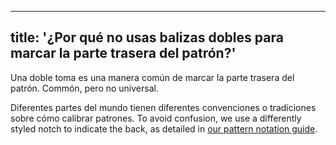 ***

## title: '¿Por qué no usas balizas dobles para marcar la parte trasera del patrón?'

Una doble toma es una manera común de marcar la parte trasera del patrón. Commón, pero no universal.

Diferentes partes del mundo tienen diferentes convenciones o tradiciones sobre cómo calibrar patrones. To avoid confusion, we use a differently styled notch to indicate the back, as detailed in [our pattern notation guide][1].

[1]: /docs/various/notation/
